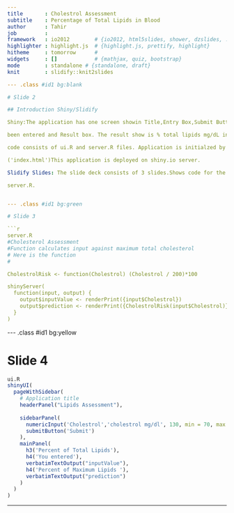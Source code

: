 ```yaml
---
title       : Cholestrol Assessment
subtitle    : Percentage of Total Lipids in Blood
author      : Tahir
job         :  
framework   : io2012        # {io2012, html5slides, shower, dzslides, ...}
highlighter : highlight.js  # {highlight.js, prettify, highlight}
hitheme     : tomorrow      # 
widgets     : []            # {mathjax, quiz, bootstrap}
mode        : standalone # {standalone, draft}
knit        : slidify::knit2slides

--- .class #id1 bg:blank

# Slide 2

## Introduction Shiny/Slidify

Shiny:The application has one screen showin Title,Entry Box,Submit Button,What has 

been entered and Result box. The result show is % total lipids mg/dL in blood.The 

code consists of ui.R and server.R files. Application is initialzed by browseURL

('index.html')This application is deployed on shiny.io server.

Slidify Slides: The slide deck consists of 3 slides.Shows code for the ui.R and 

server.R.


--- .class #id1 bg:green

# Slide 3

```r
server.R
#Cholesterol Assessment 
#Function calculates input against maximum total cholesterol
# Here is the function
#

CholestrolRisk <- function(Cholestrol) (Cholestrol / 200)*100

shinyServer(
  function(input, output) {
    output$inputValue <- renderPrint({input$Cholestrol})
    output$prediction <- renderPrint({CholestrolRisk(input$Cholestrol)})
  }
)
```

--- .class #id1 bg:yellow

# Slide 4

```r
ui.R
shinyUI(
  pageWithSidebar(
    # Application title
    headerPanel("Lipids Assessment"),
    
    sidebarPanel(
      numericInput('Cholestrol','cholestrol mg/dl', 130, min = 70, max = 200, step = 5),
      submitButton('Submit')
    ),
    mainPanel(
      h3('Percent of Total Lipids'),
      h4('You entered'),
      verbatimTextOutput("inputValue"),
      h4('Percent of Maximum Lipids '),
      verbatimTextOutput("prediction")
    )
  )
)
```
---
```

 
